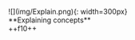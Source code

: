 <figure markdown style="display: block; float:right;">![](img/Explain.png){: width=300px}<figcaption markdown>**Explaining concepts**<br/>++f10++</figcaption></figure>